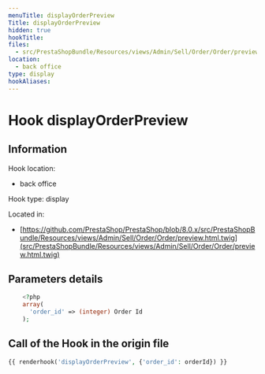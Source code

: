 ```yaml
---
menuTitle: displayOrderPreview
Title: displayOrderPreview
hidden: true
hookTitle: 
files:
  - src/PrestaShopBundle/Resources/views/Admin/Sell/Order/Order/preview.html.twig
location:
  - back office
type: display
hookAliases:
---
```


# Hook displayOrderPreview

## Information

Hook location:
  - back office

Hook type: display

Located in: 
  - [https://github.com/PrestaShop/PrestaShop/blob/8.0.x/src/PrestaShopBundle/Resources/views/Admin/Sell/Order/Order/preview.html.twig](src/PrestaShopBundle/Resources/views/Admin/Sell/Order/Order/preview.html.twig)

## Parameters details

```php
    <?php
    array(
      'order_id' => (integer) Order Id
    );
```

## Call of the Hook in the origin file

```php
{{ renderhook('displayOrderPreview', {'order_id': orderId}) }}
```